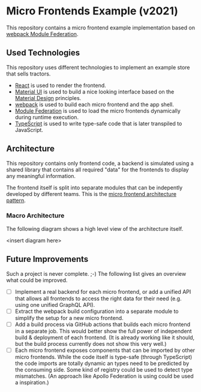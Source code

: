 # Micro Frontends Example (v2021)

This repository contains a micro frontend example implementation based on [webpack Module Federation](https://webpack.js.org/concepts/module-federation/).

## Used Technologies

This repository uses different technologies to implement an example store that sells tractors.

- [React](https://reactjs.org/) is used to render the frontend.
- [Material UI](https://material-ui.com/) is used to build a nice looking interface based on the [Material Design](https://material.io/design) principles.
- [webpack](https://webpack.js.org/) is used to build each micro frontend and the app shell.
- [Module Federation](https://webpack.js.org/concepts/module-federation/) is used to load the micro frontends dynamically during runtime execution.
- [TypeScript](https://www.typescriptlang.org/) is used to write type-safe code that is later transpiled to JavaScript.

## Architecture

This repository contains only frontend code, a backend is simulated using a shared library that contains all required "data" for the frontends to display any meaningful information.

The frontend itself is split into separate modules that can be indepently developed by different teams. This is the [micro frontend architecture pattern](https://micro-frontends.org/).

### Macro Architecture

The following diagram shows a high level view of the architecture itself.

&lt;insert diagram here&gt;

## Future Improvements

Such a project is never complete. ;-) The following list gives an overview what could be improved.

- [ ] Implement a real backend for each micro frontend, or add a unified API that allows all frontends to access the right data for their need (e.g. using one unified GraphQL API).
- [ ] Extract the webpack build configuration into a separate module to simplify the setup for a new micro frontend.
- [ ] Add a build process via GitHub actions that builds each micro frontend in a separate job. This would better show the full power of independent build & deployment of each frontend. (It is already working like it should, but the build process currently does not show this very well.)
- [ ] Each micro frontend exposes components that can be imported by other micro frontends. While the code itself is type-safe (through TypeScript) the code imports are totally dynamic an types need to be predicted by the consuming side. Some kind of registry could be used to detect type mismatches. (An approach like Apollo Federation is using could be used a inspiration.)

